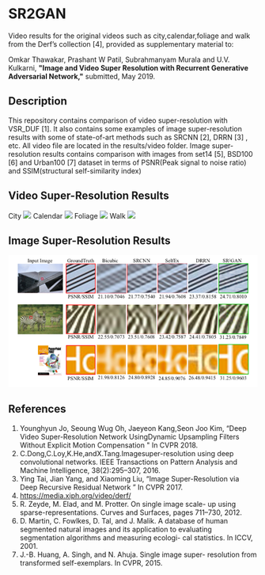 # SR2GAN
Video results for the original videos such as city,calendar,foliage and walk from the Derf’s collection [4], provided as supplementary material to:

Omkar Thawakar, Prashant W Patil, Subrahmanyam Murala and U.V. Kulkarni, **"Image and Video Super Resolution with Recurrent Generative Adversarial Network,"** submitted, May 2019.

## Description
This repository contains comparison of video super-resolution with VSR_DUF [1]. It also contains some examples of image super-resolution results with some of state-of-art methods such as SRCNN [2], DRRN [3] , etc. All video file are located in the results/video folder. Image super-resolution results contains comparison with images from set14 [5], BSD100 [6] and Urban100 [7] dataset in terms of PSNR(Peak signal to noise ratio) and SSIM(structural self-similarity index)

## Video Super-Resolution Results
City
![](results/videos/city.gif)
Calendar
![](results/videos/calendar.gif)
Foliage
![](results/videos/foliage.gif)
Walk
![](results/videos/walk.gif)

## Image Super-Resolution Results
![](results/images/result1.png)




## References
1. Younghyun Jo, Seoung Wug Oh, Jaeyeon Kang,Seon Joo Kim, “Deep Video Super-Resolution Network UsingDynamic Upsampling Filters Without Explicit Motion Compensation " In CVPR 2018.
2. C.Dong,C.Loy,K.He,andX.Tang.Imagesuper-resolution using deep convolutional networks. IEEE Transactions on Pattern Analysis and Machine Intelligence, 38(2):295–307, 2016.
3. Ying Tai, Jian Yang, and Xiaoming Liu, “Image Super-Resolution via Deep Recursive Residual Network ” In CVPR 2017.
4. https://media.xiph.org/video/derf/
5. R. Zeyde, M. Elad, and M. Protter. On single image scale- up using sparse-representations. Curves and Surfaces, pages 711–730, 2012.
6. D. Martin, C. Fowlkes, D. Tal, and J. Malik. A database of human segmented natural images and its application to evaluating segmentation algorithms and measuring ecologi- cal statistics. In ICCV, 2001.
7. J.-B. Huang, A. Singh, and N. Ahuja. Single image super- resolution from transformed self-exemplars. In CVPR, 2015.



